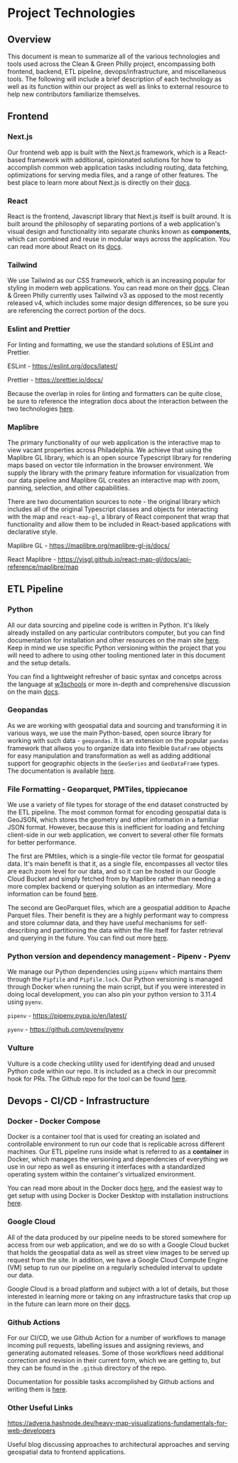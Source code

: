 # Project Technologies

## Overview

This document is mean to summarize all of the various technologies and tools used across the Clean & Green Philly project, encompassing both
frontend, backend, ETL pipeline, devops/infrastructure, and miscellaneous tools. The following will include a brief description of each technology
as well as its function within our project as well as links to external resource to help new contributors familiarize themselves.

## Frontend

### Next.js

Our frontend web app is built with the Next.js framework, which is a React-based framework with additional, opinionated solutions for how to accomplish
common web application tasks including routing, data fetching, optimizations for serving media files, and a range of other features. The best place to learn more about Next.js is directly on their [docs](https://nextjs.org/docs).

### React

React is the frontend, Javascript library that Next.js itself is built around. It is built around the philosophy of separating portions of a web application's visual design and functionality into separate chunks known as **components**, which can combined and reuse in modular ways across the application. You can read more about React on its [docs](https://react.dev/reference/react).

### Tailwind

We use Tailwind as our CSS framework, which is an increasing popular for styling in modern web applications. You can read more on their [docs](https://v3.tailwindcss.com/docs/installation). Clean & Green Philly currently uses Tailwind v3 as opposed to the most recently released v4, which includes some major design differences, so be sure you are referencing the correct portion of the docs.

### Eslint and Prettier

For linting and formatting, we use the standard solutions of ESLint and Prettier.

ESLint - https://eslint.org/docs/latest/

Prettier - https://prettier.io/docs/

Because the overlap in roles for linting and formatters can be quite close, be sure to reference the integration docs about the interaction between the two technologies [here](https://prettier.io/docs/integrating-with-linters).

### Maplibre

The primary functionality of our web application is the interactive map to view vacant properties across Philadelphia. We achieve that using the Maplibre GL library, which is an open source Typescript library for rendering maps based on vector tile information in the browser environment. We supply the library with the primary feature information for visualization from our data pipeline and Maplibre GL creates an interactive map with zoom, panning, selection, and other capabilities.

There are two documentation sources to note - the original library which includes all of the original Typescript classes and objects for interacting with the map and `react-map-gl`, a library of React component that wrap that functionality and allow them to be included in React-based applications with declarative style.

Maplibre GL - https://maplibre.org/maplibre-gl-js/docs/

React Maplibre - https://visgl.github.io/react-map-gl/docs/api-reference/maplibre/map

## ETL Pipeline

### Python

All our data sourcing and pipeline code is written in Python. It's likely already installed on any particular contributors computer, but you can find documentation for installation and other resources on the main site [here](https://www.python.org/doc/). Keep in mind we use specific Python versioning within the project that you will need to adhere to using other tooling mentioned later in this document and the setup details.

You can find a lightweight refresher of basic syntax and concetps across the language at [w3schools](https://www.w3schools.com/python/) or more in-depth and comprehensive discussion on the main [docs](https://docs.python.org/3/).

### Geopandas

As we are working with geospatial data and sourcing and transforming it in various ways, we use the main Python-based, open source library for working with such data - `geopandas`. It is an extension on the popular `pandas` framework that allwos you to organize data into flexible `DataFrame` objects for easy manipulation and transformation as well as adding additional support for geographic objects in the `GeoSeries` and `GeoDataFrame` types. The documentation is available [here](https://geopandas.org/en/stable/docs.html).

### File Formatting - Geoparquet, PMTiles, tippiecanoe

We use a variety of file types for storage of the end dataset constructed by the ETL pipeline. The most common format for encoding geospatial data is GeoJSON, which stores the geometry and other information in a familiar JSON format. However, because this is inefficient for loading and fetching client-side in our web application, we convert to several other file formats for better performance.

The first are PMtiles, which is a single-file vector tile format for geospatial data. It's main benefit is that it, as a single file, encompasses all vector tiles are each zoom level for our data, and so it can be hosted in our Google Cloud Bucket and simply fetched from by Maplibre rather than needing a more complex backend or querying solution as an intermediary. More information can be found [here](https://docs.protomaps.com/pmtiles/).

The second are GeoParquet files, which are a geospatial addition to Apache Parquet files. Their benefit is they are a highly performant way to compress and store columnar data, and they have useful mechanisms for self-describing and partitioning the data within the file itself for faster retrieval and querying in the future. You can find out more [here](https://geoparquet.org/releases/v0.2.0/).

### Python version and dependency management - Pipenv - Pyenv

We manage our Python dependencies using `pipenv` which mantains them through the `Pipfile` and `Pipfile.lock`. Our Python versioning is managed through Docker when running the main script, but if you were interested in doing local development, you can also pin your python version to 3.11.4 using `pyenv`.

`pipenv` - https://pipenv.pypa.io/en/latest/

`pyenv` - https://github.com/pyenv/pyenv

### Vulture

Vulture is a code checking utility used for identifying dead and unused Python code within our repo. It is included as a check in our precommit hook for PRs. The Github repo for the tool can be found [here](https://github.com/jendrikseipp/vulture).

###

## Devops - CI/CD - Infrastructure

### Docker - Docker Compose

Docker is a container tool that is used for creating an isolated and controllable environment to run our code that is replicable across different machines. Our ETL pipeline runs inside what is referred to as a **container** in Docker, which manages the versioning and dependencies of everything we use in our repo as well as ensuring it interfaces with a standardized operating system within the container's virtualized environment.

You can read more about in the Docker docs [here](https://docs.docker.com/), and the easiest way to get setup with using Docker is Docker Desktop with installation instructions [here](https://docs.docker.com/desktop/).

### Google Cloud

All of the data produced by our pipeline needs to be stored somewhere for access from our web application, and we do so with a Google Cloud bucket that holds the geospatial data as well as street view images to be served up request from the site. In addition, we have a Google Cloud Compute Engine (VM) setup to run our pipeline on a regularly scheduled interval to update our data.

Google Cloud is a broad platform and subject with a lot of details, but those interested in learning more or taking on any infrastructure tasks that crop up in the future can learn more on their [docs](https://cloud.google.com/docs).

### Github Actions

For our CI/CD, we use Github Action for a number of workflows to manage incoming pull requests, labelling issues and assigning reviews, and generating automated releases. Some of those workflows need additional correction and revision in their current form, which we are getting to, but they can be found in the `.github` directory of the repo.

Documentation for possible tasks accomplished by Github actions and writing them is [here](https://docs.github.com/en/actions).

### Other Useful Links

https://advena.hashnode.dev/heavy-map-visualizations-fundamentals-for-web-developers

Useful blog discussing approaches to architectural approaches and serving geospatial data to frontend applications.

